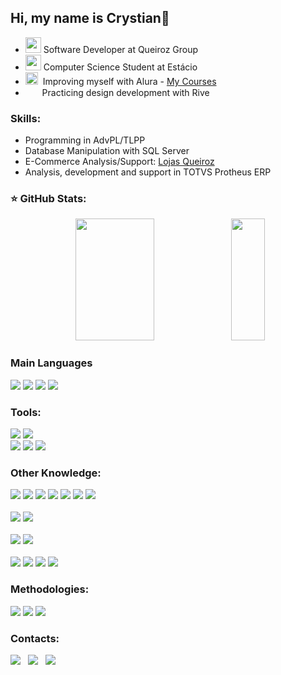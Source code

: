 [//]: # (Presentation About Me)
<div>
    <h2>Hi, my name is Crystian👋</h2>
</div>

[//]: # (About Me)
<div class="About_me">
    <ul>
        <li><img width="25px" src="https://comercialqueiroz.agilecdn.com.br/imgs/icone-queiroz-1694514355.png"> Software Developer at Queiroz Group</li>
        <li><img width="25px" src="https://github.com/crysataide/crysataide/assets/108529552/6e91f3b4-4644-4103-a80a-e2d9434528ee"> Computer Science Student at Estácio</li>
        <li><img width="20px" src="https://cursos.alura.com.br/assets/images/alura/favicon.ico">&nbsp;&nbsp;Improving myself with Alura - <a href="https://github.com/crysataide/Alura">My Courses</a></li>
        <li><img width="15px" src="https://framerusercontent.com/images/3zFbB2jdDFJ02sWnh7hLRZFujk.svg">&nbsp;&nbsp;&nbsp;Practicing design development with Rive</li>
    </ul>
</div>

[//]: # (Skills)
<div class="Job_Skills">
    <h3> Skills: </h3>
    <ul>
        <li> Programming in AdvPL/TLPP</li>
        <li> Database Manipulation with SQL Server</li>
        <li> E-Commerce Analysis/Support: <a href="https://lojasqueiroz.com.br">Lojas Queiroz</a></li>
        <li> Analysis, development and support in TOTVS Protheus ERP</li>
    </ul>
</div>

[//]: # (GitHub Stats)
<div class="GitHub-Stats">
    <h3> ⭐ GitHub Stats: </h3>
    <div class="GitHub-Stats Stats" align="center">
        <img width="50%" height="195px" src="https://github-readme-stats-crystian.vercel.app/api?username=crysataide&show_icons=true&title_color=FF7720&text_color=d2dcd6&theme=highcontrast&include_all_commits=true&count_private=true&bg_color=30,FF7720,0d1117,0d1117,0d1117,0d1117,0d1117,0d1117,FF7720&hide_border=false&border_color=000000" />
        <img width="33%" height="195px" src="https://github-readme-stats-crystian.vercel.app/api/top-langs/?username=crysataide&title_color=FF7720&text_color=d2dcd6&layout=compact&langs_count=8&theme=highcontrast&show_icons=true&bg_color=30,FF7720,0d1117,0d1117,0d1117,0d1117,0d1117,FF7720&hide_border=false&border_color=000000" />
    </div>
</div>

[//]: # (Knowledge)
<div class="Main Languages">
    <h3> Main Languages </h3>
    <a href="#"><img src="https://img.shields.io/badge/-AdvPL-1e1e1e?style=for-the-badge&logo=totvs&logoColor=7986cb"></a>
    <a href="#"><img src="https://img.shields.io/badge/-TL++-1e1e1e?style=for-the-badge&logo=totvs&logoColor=fbc02d"></a>
    <a href="#"><img src="https://img.shields.io/badge/-JavaScript-1e1e1e?style=for-the-badge&logo=javascript"></a>
    <a href="#"><img src="https://img.shields.io/badge/-Python-1e1e1e?style=for-the-badge&logo=Python&logoColor=ebda2e"></a>
</div>

<div class="Tools">
    <h3> Tools: </h3>
    <div class="IDE's">
        <a href="#"><img src="https://img.shields.io/badge/-VSCode-1e1e1e?style=for-the-badge&logo=visual-studio-code"></a>
        <a href="#"><img src="https://img.shields.io/badge/-Azure_DS-1e1e1e?style=for-the-badge&logo=microsoft-azure"></a>
    </div>
    <div class="Other">
        <a href="#"><img src="https://img.shields.io/badge/-TOTVS_Protheus-1e1e1e?style=for-the-badge&logo=totvs"></a>
        <a href="#"><img src="https://img.shields.io/badge/-GIT-1e1e1e?style=for-the-badge&logo=git"></a>
        <a href="#"><img src="https://img.shields.io/badge/-GitHub-1e1e1e?style=for-the-badge&logo=github"></a>
    </div>
</div>

<div class="Other Knowledge">
    <h3> Other Knowledge: </h3>
    <div class="Other Languages">
        <a href="#"><img src="https://img.shields.io/badge/-NodeJS-1e1e1e?style=for-the-badge&logo=node.js"></a>
        <a href="#"><img src="https://img.shields.io/badge/-HTML-1e1e1e?style=for-the-badge&logo=html5"></a>
        <a href="#"><img src="https://img.shields.io/badge/-CSS-1e1e1e?style=for-the-badge&logo=CSS3"></a>
        <a href="#"><img src="https://img.shields.io/badge/-PHP-1e1e1e?style=for-the-badge&logo=php"></a>
        <a href="#"><img src="https://img.shields.io/badge/-C-1e1e1e?style=for-the-badge&logo=c"></a>
        <a href="#"><img src="https://img.shields.io/badge/-C%23-%231e1e1e?style=for-the-badge&logo=csharp"></a>
        <a href="#"><img src="https://img.shields.io/badge/-Kotlin-1e1e1e?style=for-the-badge&logo=kotlin"></a>
    </div>
    <br>
    <div class="Other IDE's">
        <a href="#"><img src="https://img.shields.io/badge/-Intellij-1e1e1e?style=for-the-badge&logo=intellij-idea"></a>
        <a href="#"><img src="https://img.shields.io/badge/-CLion-1e1e1e?style=for-the-badge&logo=clion"></a>
    </div>
    <br>
    <div class="Other Tools For DataBase">
        <a href="#"><img src="https://img.shields.io/badge/-MySQL-1e1e1e?style=for-the-badge&logo=mysql"></a>
        <a href="#"><img src="https://img.shields.io/badge/-PostgreSQL-1e1e1e?style=for-the-badge&logo=postgresql"></a>
    </div>
    <br>
    <div class="Other Tools">
        <a href="#"><img src="https://img.shields.io/badge/-Vercel-1e1e1e?style=for-the-badge&logo=vercel"></a>
        <a href="#"><img src="https://img.shields.io/badge/-GitLab-1e1e1e?style=for-the-badge&logo=gitlab"></a>
        <a href="#"><img src="https://img.shields.io/badge/-Figma-1e1e1e?style=for-the-badge&logo=figma"></a>
        <a href="#"><img src="https://img.shields.io/badge/-Rive-1e1e1e?style=for-the-badge&logo=rive"></a>
    </div>
</div>

<div class="Methodologies">
    <h3> Methodologies: </h3>
    <a href="#"><img src="https://img.shields.io/badge/-Trello-1e1e1e?style=for-the-badge&logo=trello"></a>
    <a href="#"><img src="https://img.shields.io/badge/-Notion-1e1e1e?style=for-the-badge&logo=notion"></a>
    <a href="#"><img src="https://img.shields.io/badge/-Obsidian-1e1e1e?style=for-the-badge&logo=obsidian"></a>
</div>

[//]: # (Contacts)
<div id="Contacts">
    <h3> Contacts: </h3>
    <a href = "https://wa.me/92984674302"><img src="https://img.shields.io/badge/Whatsapp-1fbb2a?style=for-the-badge&logo=whatsapp&logoColor=white"></a>&nbsp;&nbsp;
    <a href = "mailto:crystianataide@gmail.com"><img src="https://img.shields.io/badge/Gmail-D14836?style=for-the-badge&logo=gmail&logoColor=white" target="_blank"></a>&nbsp;&nbsp;
    <a href = "https://www.linkedin.com/in/crystianataide"><img src="https://img.shields.io/badge/LinkedIn-blue?style=for-the-badge&logo=linkedin&logoColor=white" target="_blank"></a>
</div>
